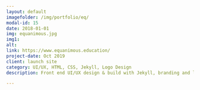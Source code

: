 ```yaml
---
layout: default
imagefolder: /img/portfolio/eq/
modal-id: 15
date: 2018-01-01
img: equanimous.jpg
img1: 
alt: 
link: https://www.equanimous.education/
project-date: Oct 2019
client: launch site
category: UI/UX, HTML, CSS, Jekyll, Logo Design
description: Front end UI/UX design & build with Jekyll, branding and logo creation. 

---
```

